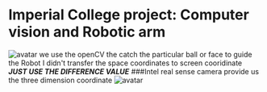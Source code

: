 # Imperial College project: Computer vision and Robotic arm
![avatar](/Users/sjy/Documents/roboticArm/Robotcontrol/Arm&Camera.PNG)
we use the openCV the catch the particular ball or face to guide the Robot
I didn't transfer the space coordinates to screen cooridinate
***JUST USE THE DIFFERENCE VALUE***
###Intel real sense camera
provide us the three dimension coordinate
![avatar](/Users/sjy/Documents/roboticArm/Robotcontrol/Arm.png) 
